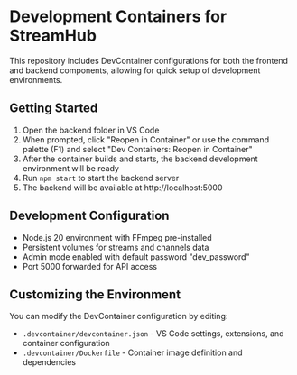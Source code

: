 # Development Containers for StreamHub

This repository includes DevContainer configurations for both the frontend and backend components, allowing for quick setup of development environments.

## Getting Started

1. Open the backend folder in VS Code
2. When prompted, click "Reopen in Container" or use the command palette (F1) and select "Dev Containers: Reopen in Container"
3. After the container builds and starts, the backend development environment will be ready
4. Run `npm start` to start the backend server
5. The backend will be available at http://localhost:5000

## Development Configuration

- Node.js 20 environment with FFmpeg pre-installed
- Persistent volumes for streams and channels data
- Admin mode enabled with default password "dev_password"
- Port 5000 forwarded for API access

## Customizing the Environment

You can modify the DevContainer configuration by editing:

- `.devcontainer/devcontainer.json` - VS Code settings, extensions, and container configuration
- `.devcontainer/Dockerfile` - Container image definition and dependencies